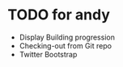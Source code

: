 TODO for andy
=============

* Display Building progression
* Checking-out from Git repo
* Twitter Bootstrap
